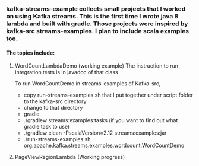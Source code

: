 ### kafka-streams-example collects small projects that I worked on using Kafka streams.  This is the first time I wrote java 8 lambda and built with gradle.  Those projects were inspired by kafka-src streams-examples.  I plan to include scala examples too.
#### The topics include:
   1. WordCountLambdaDemo (working example)
      The instruction to run integration tests is in javadoc of that class
       
      To run WordCountDemo in streams-examples of Kafka-src, 
        * copy run-streams-examples.sh that I put together under script folder to the kafka-src directory
        * change to that directory 
        * gradle
        * ./gradlew streams:examples:tasks (if you want to find out what gradle task to use)
        * ./gradlew clean -PscalaVersion=2.12 streams:examples:jar
        * ./run-streams-examples.sh org.apache.kafka.streams.examples.wordcount.WordCountDemo
      
   2. PageViewRegionLambda (Working progress)   
      
      